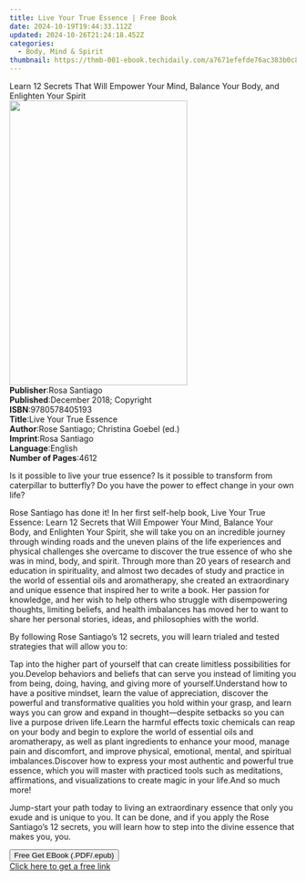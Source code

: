 ```yaml
---
title: Live Your True Essence | Free Book
date: 2024-10-19T19:44:33.112Z
updated: 2024-10-26T21:24:18.452Z
categories:
  - Body, Mind & Spirit
thumbnail: https://thmb-001-ebook.techidaily.com/a7671efefde76ac383b0c80bd31e75e74cb4714e9952ccbf1b267e4ed8507fa8.jpg
---
```

<main id="book-container">
  <div class="flex flex-col">
    <div class="book-brief flex-1 py-6 px-4 sm:p-6 md:py-10 md:px-8">
      <!-- brief-->
      <div class="book-brief-main">
        Learn 12 Secrets That Will Empower Your Mind, Balance Your Body, and
        Enlighten Your Spirit
      </div>
    </div>
    <div
      class="book-meta-info flex-1 grid gap-4 col-start-1 col-end-3 row-start-1 sm:mb-6 sm:grid-cols-4 lg:gap-6 lg:col-start-2 lg:row-end-6 lg:row-span-6 lg:mb-0"
    >
      <div
        class="book-meta-info-left place-content-center mt-4 p-4 text-sm leading-6 col-start-2 col-span-2 dark:text-slate-400"
      >
        <img
          class="w-full h-500 object-cover rounded-lg sm:h-255 sm:col-span-2 lg:col-span-full"
          src="https://img-001-ebook.techidaily.com/3f1cd84b91f31f8e1f27bf9bed9cea6dacd432359f86f65b26b8a57f085c4ea0.jpg"
          alt=""
          width="312"
          height="500"
        />
      </div>
      <div
        class="book-meta-info-right mt-2 col-start-1 row-start-2 col-span-3 self-center"
      >
        <!-- meta data  -->
        <div class="flex flex-col px-4 md:px-8">
          <div class="flex-1">
            <strong>Publisher</strong>:<span class="px-2">Rosa Santiago</span>
          </div>
          <div class="flex-1">
            <strong>Published</strong>:<span class="px-2"
              >December 2018; Copyright</span
            >
          </div>
          <div class="flex-1">
            <strong>ISBN</strong>:<span class="px-2">9780578405193</span>
          </div>
          <div class="flex-1">
            <strong>Title</strong>:<span class="px-2"
              >Live Your True Essence</span
            >
          </div>
          <div class="flex-1">
            <strong>Author</strong>:<span class="px-2"
              >Rose Santiago; Christina Goebel (ed.)</span
            >
          </div>
          <div class="flex-1">
            <strong>Imprint</strong>:<span class="px-2">Rosa Santiago</span>
          </div>
          <div class="flex-1">
            <strong>Language</strong>:<span class="px-2">English</span>
          </div>
          <div class="flex-1">
            <strong>Number of Pages</strong>:<span class="px-2">4612</span>
          </div>
        </div>
      </div>
    </div>
    <div class="book-description flex-1 py-6 px-4 sm:p-6 md:py-10 md:px-8">
      <div class="book-description-main">
        <div accordion-content="" id="description">
          <p>
            Is it possible to live your true essence? Is it possible to
            transform from caterpillar to butterfly? Do you have the power to
            effect change in your own life?
          </p>
          <p>
            Rose Santiago has done it! In her first self-help book, Live Your
            True Essence: Learn 12 Secrets that Will Empower Your Mind, Balance
            Your Body, and Enlighten Your Spirit, she will take you on an
            incredible journey through winding roads and the uneven plains of
            the life experiences and physical challenges she overcame to
            discover the true essence of who she was in mind, body, and spirit.
            Through more than 20 years of research and education in
            spirituality, and almost two decades of study and practice in the
            world of essential oils and aromatherapy, she created an
            extraordinary and unique essence that inspired her to write a book.
            Her passion for knowledge, and her wish to help others who struggle
            with disempowering thoughts, limiting beliefs, and health imbalances
            has moved her to want to share her personal stories, ideas, and
            philosophies with the world.
          </p>
          <p>
            By following Rose Santiago’s 12 secrets, you will learn trialed and
            tested strategies that will allow you to:
          </p>
          Tap into the higher part of yourself that can create limitless
          possibilities for you.Develop behaviors and beliefs that can serve you
          instead of limiting you from being, doing, having, and giving more of
          yourself.Understand how to have a positive mindset, learn the value of
          appreciation, discover the powerful and transformative qualities you
          hold within your grasp, and learn ways you can grow and expand in
          thought—despite setbacks so you can live a purpose driven life.Learn
          the harmful effects toxic chemicals can reap on your body and begin to
          explore the world of essential oils and aromatherapy, as well as plant
          ingredients to enhance your mood, manage pain and discomfort, and
          improve physical, emotional, mental, and spiritual imbalances.Discover
          how to express your most authentic and powerful true essence, which
          you will master with practiced tools such as meditations,
          affirmations, and visualizations to create magic in your life.And so
          much more!
          <p>
            Jump-start your path today to living an extraordinary essence that
            only you exude and is unique to you. It can be done, and if you
            apply the Rose Santiago’s 12 secrets, you will learn how to step
            into the divine essence that makes you, you.
          </p>
        </div>
        <div class="accordion-fader"></div>
      </div>
    </div>
    <div class="book-excerpts flex-1 py-6 px-4 sm:p-6 md:py-10 md:px-8"></div>
    <div
      class="book-about-author flex-1 py-6 px-4 sm:p-6 md:py-10 md:px-8"
    ></div>
    <div class="book-free-get flex-1 py-6 px-4 sm:p-6 md:py-10 md:px-8">
      <button
        id="btn-free-get"
        class="bg-blue-500 hover:bg-blue-700 text-white font-bold py-2 px-4 rounded"
      >
        Free Get EBook (.PDF/.epub)
      </button>
      <div id="countdown-display" class="px-2 text-lg mt-2"></div>
      <a
        id="free-link"
        class="hidden bg-blue-500 hover:bg-blue-700 text-white font-bold py-2 px-4 rounded"
        href="https://www.ebooks.com/en-us/book/209865649/live-your-true-essence/rose-santiago/"
        target="_blank"
        >Click here to get a free link</a
      >
    </div>
    <script>
      let countdownTime = 0;
      let countdownInterval = null;
      document
        .getElementById('btn-free-get')
        .addEventListener('click', startCountdown);
      function startCountdown() {
        countdownTime = new Date().getTime() + 60000 * 3;
        countdownInterval = setInterval(updateCountdown, 1000);
        document.getElementById('btn-free-get').disabled = true;
        document
          .getElementById('btn-free-get')
          .classList.add('bg-gray-500', 'cursor-not-allowed');
      }
      function updateCountdown() {
        let currentTime = new Date().getTime();
        let timeLeft = countdownTime - currentTime;
        let secondsLeft = Math.floor(timeLeft / 1000);
        document.getElementById('countdown-display').innerHTML =
          `Remaining time: ${secondsLeft} seconds.`;
        if (secondsLeft <= 0) {
          clearInterval(countdownInterval);
          document.getElementById('btn-free-get').classList.add('hidden');
          document.getElementById('free-link').classList.remove('hidden');
          document.getElementById('countdown-display').innerHTML = '';
        }
      }
    </script>
  </div>
</main>

<ins class="adsbygoogle"
      style="display:block"
      data-ad-client="ca-pub-7571918770474297"
      data-ad-slot="8358498916"
      data-ad-format="auto"
      data-full-width-responsive="true"></ins>
    